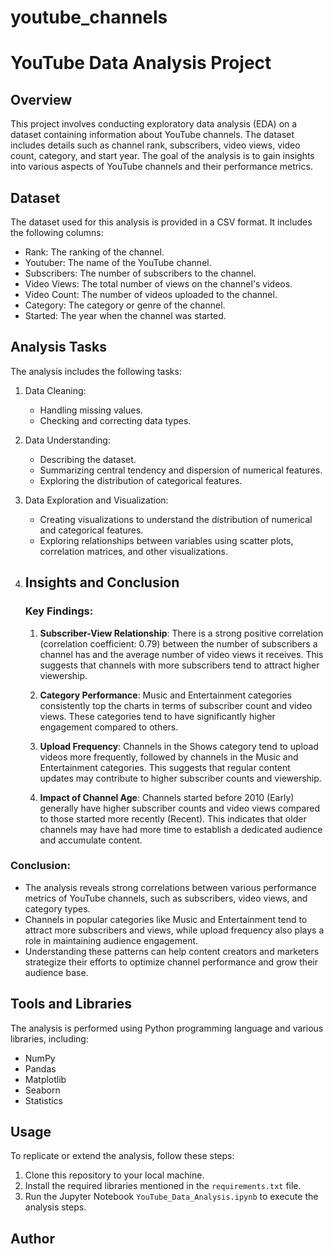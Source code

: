 # youtube_channels

# YouTube Data Analysis Project

## Overview
This project involves conducting exploratory data analysis (EDA) on a dataset containing information about YouTube channels. The dataset includes details such as channel rank, subscribers, video views, video count, category, and start year. The goal of the analysis is to gain insights into various aspects of YouTube channels and their performance metrics.

## Dataset
The dataset used for this analysis is provided in a CSV format. It includes the following columns:

- Rank: The ranking of the channel.
- Youtuber: The name of the YouTube channel.
- Subscribers: The number of subscribers to the channel.
- Video Views: The total number of views on the channel's videos.
- Video Count: The number of videos uploaded to the channel.
- Category: The category or genre of the channel.
- Started: The year when the channel was started.

## Analysis Tasks
The analysis includes the following tasks:

1. Data Cleaning:
   - Handling missing values.
   - Checking and correcting data types.

2. Data Understanding:
   - Describing the dataset.
   - Summarizing central tendency and dispersion of numerical features.
   - Exploring the distribution of categorical features.

3. Data Exploration and Visualization:
   - Creating visualizations to understand the distribution of numerical and categorical features.
   - Exploring relationships between variables using scatter plots, correlation matrices, and other visualizations.

4. ## Insights and Conclusion

    ### Key Findings:
    1. **Subscriber-View Relationship**: There is a strong positive correlation (correlation coefficient: 0.79) between the number of subscribers a channel has and the average number of video views it receives. This suggests that channels with more subscribers tend to attract higher viewership.
    
    2. **Category Performance**: Music and Entertainment categories consistently top the charts in terms of subscriber count and video views. These categories tend to have significantly higher engagement compared to others.

    3. **Upload Frequency**: Channels in the Shows category tend to upload videos more frequently, followed by channels in the Music and Entertainment categories. This suggests that regular content updates may contribute to higher subscriber counts and viewership.

    4. **Impact of Channel Age**: Channels started before 2010 (Early) generally have higher subscriber counts and video views compared to those started more recently (Recent). This indicates that older channels may have had more time to establish a dedicated audience and accumulate content.

### Conclusion:
- The analysis reveals strong correlations between various performance metrics of YouTube channels, such as subscribers, video views, and category types. 
- Channels in popular categories like Music and Entertainment tend to attract more subscribers and views, while upload frequency also plays a role in maintaining audience engagement.
- Understanding these patterns can help content creators and marketers strategize their efforts to optimize channel performance and grow their audience base.


## Tools and Libraries
The analysis is performed using Python programming language and various libraries, including:
- NumPy
- Pandas
- Matplotlib
- Seaborn
- Statistics

## Usage
To replicate or extend the analysis, follow these steps:
1. Clone this repository to your local machine.
2. Install the required libraries mentioned in the `requirements.txt` file.
3. Run the Jupyter Notebook `YouTube_Data_Analysis.ipynb` to execute the analysis steps.

## Author
